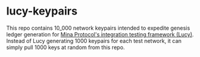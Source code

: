 # lucy-keypairs

This repo contains 10_000 network keypairs intended to expedite genesis ledger generation for [Mina Protocol's integration testing framework (Lucy)](https://github.com/MinaProtocol/mina/tree/develop/src/app/test_executive). Instead of Lucy generating 1000 keypairs for each test network, it can simply pull 1000 keys at random from this repo.
